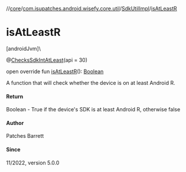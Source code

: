 //[core](../../../index.md)/[com.isupatches.android.wisefy.core.util](../index.md)/[SdkUtilImpl](index.md)/[isAtLeastR](is-at-least-r.md)

# isAtLeastR

[androidJvm]\

@[ChecksSdkIntAtLeast](https://developer.android.com/reference/kotlin/androidx/annotation/ChecksSdkIntAtLeast.html)(api = 30)

open override fun [isAtLeastR](is-at-least-r.md)(): [Boolean](https://kotlinlang.org/api/latest/jvm/stdlib/kotlin/-boolean/index.html)

A function that will check whether the device is on at least Android R.

#### Return

Boolean - True if the device's SDK is at least Android R, otherwise false

#### Author

Patches Barrett

#### Since

11/2022, version 5.0.0
